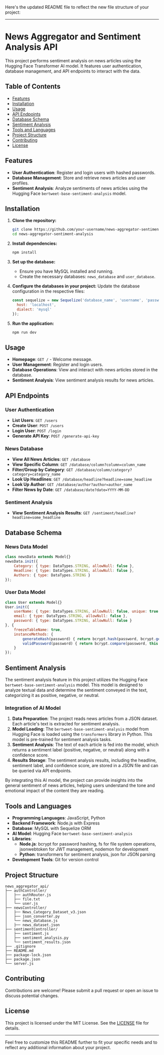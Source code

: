 Here's the updated README file to reflect the new file structure of your project:

---

# News Aggregator and Sentiment Analysis API

This project performs sentiment analysis on news articles using the Hugging Face Transformer AI model. It features user authentication, database management, and API endpoints to interact with the data.

## Table of Contents
- [Features](#features)
- [Installation](#installation)
- [Usage](#usage)
- [API Endpoints](#api-endpoints)
- [Database Schema](#database-schema)
- [Sentiment Analysis](#sentiment-analysis)
- [Tools and Languages](#tools-and-languages)
- [Project Structure](#project-structure)
- [Contributing](#contributing)
- [License](#license)

## Features
- **User Authentication**: Register and login users with hashed passwords.
- **Database Management**: Store and retrieve news articles and user profiles.
- **Sentiment Analysis**: Analyze sentiments of news articles using the Hugging Face `bertweet-base-sentiment-analysis` model.

## Installation
1. **Clone the repository:**
    ```bash
    git clone https://github.com/your-username/news-aggregator-sentiment-analysis.git
    cd news-aggregator-sentiment-analysis
    ```

2. **Install dependencies:**
    ```bash
    npm install
    ```

3. **Set up the database:**
    - Ensure you have MySQL installed and running.
    - Create the necessary databases: `news_database` and `user_database`.

4. **Configure the databases in your project:**
    Update the database configuration in the respective files:
    ```javascript
    const sequelize = new Sequelize('database_name', 'username', 'password', {
      host: 'localhost',
      dialect: 'mysql'
    });
    ```

5. **Run the application:**
    ```bash
    npm run dev
    ```

## Usage
- **Homepage**: `GET /` - Welcome message.
- **User Management**: Register and login users.
- **Database Operations**: View and interact with news articles stored in the database.
- **Sentiment Analysis**: View sentiment analysis results for news articles.

## API Endpoints
### User Authentication
- **List Users**: `GET /users`
- **Create User**: `POST /users`
- **Login User**: `POST /login`
- **Generate API Key**: `POST /generate-api-key`

### News Database
- **View All News Articles**: `GET /database`
- **View Specific Column**: `GET /database/column?column=column_name`
- **Filter/Group by Category**: `GET /database/column/category?category=category_name`
- **Look Up Headlines**: `GET /database/headline?headline=some_headline`
- **Look Up Author**: `GET /database/author?author=author_name`
- **Filter News by Date**: `GET /database/date?date=YYYY-MM-DD`

### Sentiment Analysis
- **View Sentiment Analysis Results**: `GET /sentiment/headline?headline=some_headline`

## Database Schema
### News Data Model
```javascript
class newsData extends Model{}
newsData.init({
    Category: { type: DataTypes.STRING, allowNull: false },
    Headline: { type: DataTypes.STRING, allowNull: false },
    Authors: { type: DataTypes.STRING }
});
```

### User Data Model
```javascript
class User extends Model{}
User.init({
    userName: { type: DataTypes.STRING, allowNull: false, unique: true },
    email: { type: DataTypes.STRING, allowNull: false },
    password: { type: DataTypes.STRING, allowNull: false }
}, {
    freezeTableName: true,
    instanceMethods: {
        generateHash(password) { return bcrypt.hash(password, bcrypt.genSaltSync(10)); },
        validPassword(password) { return bcrypt.compare(password, this.password); }
    }
});
```

## Sentiment Analysis
The sentiment analysis feature in this project utilizes the Hugging Face `bertweet-base-sentiment-analysis` model. This model is designed to analyze textual data and determine the sentiment conveyed in the text, categorizing it as positive, negative, or neutral.

### Integration of AI Model
1. **Data Preparation**: The project reads news articles from a JSON dataset. Each article's text is extracted for sentiment analysis.
2. **Model Loading**: The `bertweet-base-sentiment-analysis` model from Hugging Face is loaded using the `transformers` library in Python. This model is pre-trained for sentiment analysis tasks.
3. **Sentiment Analysis**: The text of each article is fed into the model, which returns a sentiment label (positive, negative, or neutral) along with a confidence score.
4. **Results Storage**: The sentiment analysis results, including the headline, sentiment label, and confidence score, are stored in a JSON file and can be queried via API endpoints.

By integrating this AI model, the project can provide insights into the general sentiment of news articles, helping users understand the tone and emotional impact of the content they are reading.

## Tools and Languages
- **Programming Languages**: JavaScript, Python
- **Backend Framework**: Node.js with Express
- **Database**: MySQL with Sequelize ORM
- **AI Model**: Hugging Face `bertweet-base-sentiment-analysis`
- **Libraries**: 
  - **Node.js**: bcrypt for password hashing, fs for file system operations, jsonwebtoken for JWT management, nodemon for development
  - **Python**: transformers for sentiment analysis, json for JSON parsing
- **Development Tools**: Git for version control

## Project Structure
```
news_aggregator_api/
├── authController/
│   ├── authRouter.js
│   ├── file.txt
│   └── user.js
├── newsController/
│   ├── News_Category_Dataset_v3.json
│   ├── json_converter.py
│   └── news_database.js
│   ├── news_dataset.json
├── sentimentController/
│   ├── sentiment.js
│   ├── sentiment_analysis.py
│   └── sentiment_results.json
├── .gitignore
├── README.md
├── package-lock.json
├── package.json
└── server.js
```

## Contributing
Contributions are welcome! Please submit a pull request or open an issue to discuss potential changes.

## License
This project is licensed under the MIT License. See the [LICENSE](LICENSE) file for details.

---

Feel free to customize this README further to fit your specific needs and to reflect any additional information about your project.
